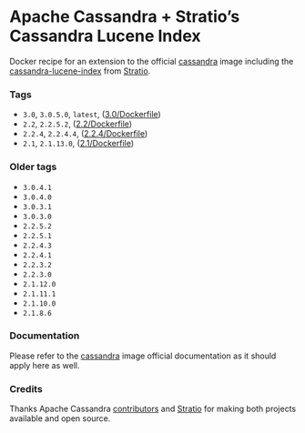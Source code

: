 Apache Cassandra + Stratio’s Cassandra Lucene Index
===================================================

Docker recipe for an extension to the official [cassandra](https://hub.docker.com/_/cassandra/) image including the [cassandra-lucene-index](https://github.com/Stratio/cassandra-lucene-index) from [Stratio](http://www.stratio.com).

### Tags

-	`3.0`, `3.0.5.0`, `latest`, ([3.0/Dockerfile](https://github.com/SharkCell/cassandra-stratio-lucene/blob/v3.0.x/Dockerfile)\)
-	`2.2`, `2.2.5.2`, ([2.2/Dockerfile](https://github.com/SharkCell/cassandra-stratio-lucene/blob/v2.2.x/Dockerfile)\)
-	`2.2.4`, `2.2.4.4`, ([2.2.4/Dockerfile](https://github.com/SharkCell/cassandra-stratio-lucene/blob/v2.2.4.x/Dockerfile)\)
-	`2.1`, `2.1.13.0`, ([2.1/Dockerfile](https://github.com/SharkCell/cassandra-stratio-lucene/blob/v2.1.x/Dockerfile)\)

### Older tags

-	`3.0.4.1`
-	`3.0.4.0`
-	`3.0.3.1`
-	`3.0.3.0`
-	`2.2.5.2`
-	`2.2.5.1`
-	`2.2.4.3`
-	`2.2.4.1`
-	`2.2.3.2`
-	`2.2.3.0`
-	`2.1.12.0`
-	`2.1.11.1`
-	`2.1.10.0`
-	`2.1.8.6`

### Documentation

Please refer to the [cassandra](https://hub.docker.com/_/cassandra/) image official documentation as it should apply here as well.

### Credits

Thanks Apache Cassandra [contributors](https://github.com/apache/cassandra/graphs/contributors) and [Stratio](http://www.stratio.com) for making both projects available and open source.
